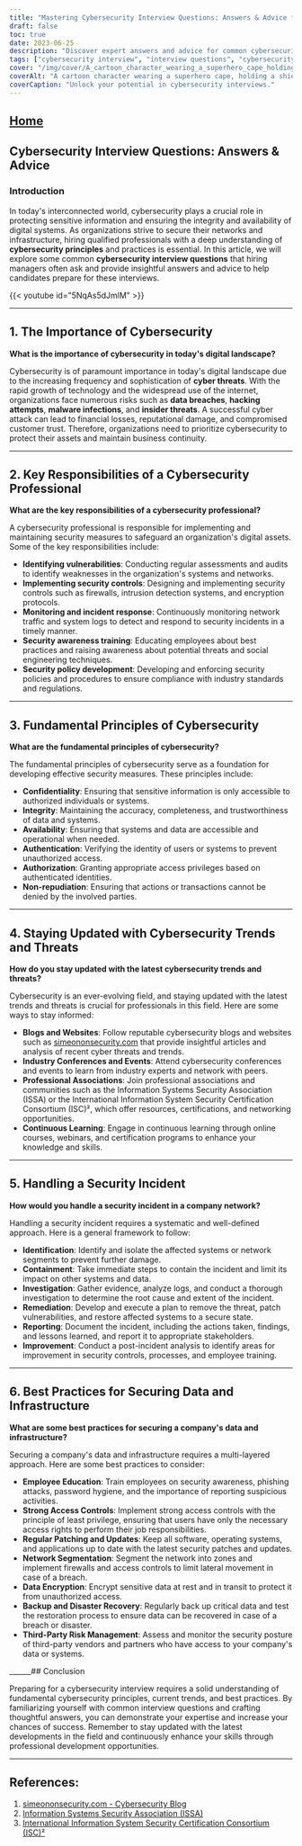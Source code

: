```yaml
---
title: "Mastering Cybersecurity Interview Questions: Answers & Advice for Success"
draft: false
toc: true
date: 2023-06-25
description: "Discover expert answers and advice for common cybersecurity interview questions, ensuring your success in the competitive job market."
tags: ["cybersecurity interview", "interview questions", "cybersecurity job", "cybersecurity career", "cybersecurity advice", "cybersecurity skills", "cybersecurity professional", "cybersecurity trends", "cybersecurity best practices", "cybersecurity principles", "cybersecurity certifications", "cybersecurity blogs", "cybersecurity conferences", "cybersecurity education", "cybersecurity threats", "network security", "data security", "incident response", "security controls", "employee training", "access controls", "data encryption", "network segmentation", "backup and recovery", "third-party risk management", "cybersecurity awareness", "cybersecurity updates", "cybersecurity vulnerabilities", "cybersecurity regulations"]
cover: "/img/cover/A_cartoon_character_wearing_a_superhero_cape_holding_a_shie.png"
coverAlt: "A cartoon character wearing a superhero cape, holding a shield with a lock symbol on it."
coverCaption: "Unlock your potential in cybersecurity interviews."
---
```


## [Home](/cyber-security-career-playbook-start/)

## Cybersecurity Interview Questions: Answers & Advice

### Introduction

In today's interconnected world, cybersecurity plays a crucial role in protecting sensitive information and ensuring the integrity and availability of digital systems. As organizations strive to secure their networks and infrastructure, hiring qualified professionals with a deep understanding of **cybersecurity principles** and practices is essential. In this article, we will explore some common **cybersecurity interview questions** that hiring managers often ask and provide insightful answers and advice to help candidates prepare for these interviews.

{{< youtube id="5NqAs5dJmlM" >}}

______

## 1. The Importance of Cybersecurity

**What is the importance of cybersecurity in today's digital landscape?**

Cybersecurity is of paramount importance in today's digital landscape due to the increasing frequency and sophistication of **cyber threats**. With the rapid growth of technology and the widespread use of the internet, organizations face numerous risks such as **data breaches**, **hacking attempts**, **malware infections**, and **insider threats**. A successful cyber attack can lead to financial losses, reputational damage, and compromised customer trust. Therefore, organizations need to prioritize cybersecurity to protect their assets and maintain business continuity.

______

## 2. Key Responsibilities of a Cybersecurity Professional

**What are the key responsibilities of a cybersecurity professional?**

A cybersecurity professional is responsible for implementing and maintaining security measures to safeguard an organization's digital assets. Some of the key responsibilities include:

- **Identifying vulnerabilities**: Conducting regular assessments and audits to identify weaknesses in the organization's systems and networks.
- **Implementing security controls**: Designing and implementing security controls such as firewalls, intrusion detection systems, and encryption protocols.
- **Monitoring and incident response**: Continuously monitoring network traffic and system logs to detect and respond to security incidents in a timely manner.
- **Security awareness training**: Educating employees about best practices and raising awareness about potential threats and social engineering techniques.
- **Security policy development**: Developing and enforcing security policies and procedures to ensure compliance with industry standards and regulations.

______

## 3. Fundamental Principles of Cybersecurity

**What are the fundamental principles of cybersecurity?**

The fundamental principles of cybersecurity serve as a foundation for developing effective security measures. These principles include:

- **Confidentiality**: Ensuring that sensitive information is only accessible to authorized individuals or systems.
- **Integrity**: Maintaining the accuracy, completeness, and trustworthiness of data and systems.
- **Availability**: Ensuring that systems and data are accessible and operational when needed.
- **Authentication**: Verifying the identity of users or systems to prevent unauthorized access.
- **Authorization**: Granting appropriate access privileges based on authenticated identities.
- **Non-repudiation**: Ensuring that actions or transactions cannot be denied by the involved parties.

______

## 4. Staying Updated with Cybersecurity Trends and Threats

**How do you stay updated with the latest cybersecurity trends and threats?**

Cybersecurity is an ever-evolving field, and staying updated with the latest trends and threats is crucial for professionals in this field. Here are some ways to stay informed:

- **Blogs and Websites**: Follow reputable cybersecurity blogs and websites such as [simeononsecurity.com](https://www.simeononsecurity.com/) that provide insightful articles and analysis of recent cyber threats and trends.
- **Industry Conferences and Events**: Attend cybersecurity conferences and events to learn from industry experts and network with peers.
- **Professional Associations**: Join professional associations and communities such as the Information Systems Security Association (ISSA) or the International Information System Security Certification Consortium (ISC)², which offer resources, certifications, and networking opportunities.
- **Continuous Learning**: Engage in continuous learning through online courses, webinars, and certification programs to enhance your knowledge and skills.

______

## 5. Handling a Security Incident

**How would you handle a security incident in a company network?**

Handling a security incident requires a systematic and well-defined approach. Here is a general framework to follow:

- **Identification**: Identify and isolate the affected systems or network segments to prevent further damage.
- **Containment**: Take immediate steps to contain the incident and limit its impact on other systems and data.
- **Investigation**: Gather evidence, analyze logs, and conduct a thorough investigation to determine the root cause and extent of the incident.
- **Remediation**: Develop and execute a plan to remove the threat, patch vulnerabilities, and restore affected systems to a secure state.
- **Reporting**: Document the incident, including the actions taken, findings, and lessons learned, and report it to appropriate stakeholders.
- **Improvement**: Conduct a post-incident analysis to identify areas for improvement in security controls, processes, and employee training.

______

## 6. Best Practices for Securing Data and Infrastructure

**What are some best practices for securing a company's data and infrastructure?**

Securing a company's data and infrastructure requires a multi-layered approach. Here are some best practices to consider:

- **Employee Education**: Train employees on security awareness, phishing attacks, password hygiene, and the importance of reporting suspicious activities.
- **Strong Access Controls**: Implement strong access controls with the principle of least privilege, ensuring that users have only the necessary access rights to perform their job responsibilities.
- **Regular Patching and Updates**: Keep all software, operating systems, and applications up to date with the latest security patches and updates.
- **Network Segmentation**: Segment the network into zones and implement firewalls and access controls to limit lateral movement in case of a breach.
- **Data Encryption**: Encrypt sensitive data at rest and in transit to protect it from unauthorized access.
- **Backup and Disaster Recovery**: Regularly back up critical data and test the restoration process to ensure data can be recovered in case of a breach or disaster.
- **Third-Party Risk Management**: Assess and monitor the security posture of third-party vendors and partners who have access to your company's data or systems.

______## Conclusion

Preparing for a cybersecurity interview requires a solid understanding of fundamental cybersecurity principles, current trends, and best practices. By familiarizing yourself with common interview questions and crafting thoughtful answers, you can demonstrate your expertise and increase your chances of success. Remember to stay updated with the latest developments in the field and continuously enhance your skills through professional development opportunities.

______

## References:

1. [simeononsecurity.com - Cybersecurity Blog](https://www.simeononsecurity.com/)
2. [Information Systems Security Association (ISSA)](https://www.issa.org/)
3. [International Information System Security Certification Consortium (ISC)²](https://www.isc2.org/)
